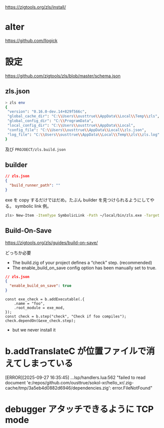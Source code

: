 https://zigtools.org/zls/install/

# alter

https://github.com/llogick

# 設定

https://github.com/zigtools/zls/blob/master/schema.json

## zls.json

```sh
> zls env
{
 "version": "0.16.0-dev.14+829f566c",
 "global_cache_dir": "C:\\Users\\ousttrue\\AppData\\Local\\Temp\\zls",
 "global_config_dir": "C:\\ProgramData",
 "local_config_dir": "C:\\Users\\ousttrue\\AppData\\Local",
 "config_file": "C:\\Users\\ousttrue\\AppData\\Local\\zls.json",
 "log_file": "C:\\Users\\ousttrue\\AppData\\Local\\Temp\\zls\\zls.log"
}
```

及び `PROJOECT/zls.build.json`

## builder

```json
// zls.json
{
  "build_runner_path": ""
}
```

exe を copy するだけではだめ。たぶん builder を見つけられるようにしてやる。
symbolic link 例。

```sh
zls> New-Item -ItemType SymbolicLink -Path ~/local/bin/zls.exe -Target "$(pwd)\zig-out\bin\zls.exe"
```

## Build-On-Save

https://zigtools.org/zls/guides/build-on-save/

どっちか必要

- The build.zig of your project defines a “check” step. (recommended)
- The enable_build_on_save config option has been manually set to true.

```json
// zls.json
{
  "enable_build_on_save": true
}
```

```zig
const exe_check = b.addExecutable(.{
    .name = "foo",
    .root_module = exe_mod,
});
const check = b.step("check", "Check if foo compiles");
check.dependOn(&exe_check.step);
```

- but we never install it

# b.addTranslateC が位置ファイルで消えてしまっている

[ERROR][2025-09-27 16:35:45] ...lsp/handlers.lua:562 "failed to read document 'e:/repos/github.com/ousttrue/sokol-xr/hello_xr/.zig-cache/tmp/3a5eb4d0882d6946/dependencies.zig': error.FileNotFound"

# debugger アタッチできるように TCP mode
